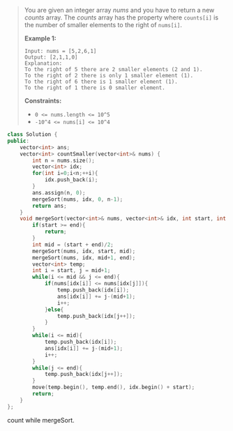 > You are given an integer array *nums* and you have to return a new *counts* array. The *counts* array has the property where `counts[i]` is the number of smaller elements to the right of `nums[i]`.
>
>  
>
> **Example 1:**
>
> ```
> Input: nums = [5,2,6,1]
> Output: [2,1,1,0]
> Explanation:
> To the right of 5 there are 2 smaller elements (2 and 1).
> To the right of 2 there is only 1 smaller element (1).
> To the right of 6 there is 1 smaller element (1).
> To the right of 1 there is 0 smaller element.
> ```
>
>  
>
> **Constraints:**
>
> - `0 <= nums.length <= 10^5`
> - `-10^4 <= nums[i] <= 10^4`

```cpp
class Solution {
public:
    vector<int> ans;
    vector<int> countSmaller(vector<int>& nums) {
        int n = nums.size();
        vector<int> idx;
        for(int i=0;i<n;++i){
            idx.push_back(i);
        }
        ans.assign(n, 0);
        mergeSort(nums, idx, 0, n-1);
        return ans;
    }
    void mergeSort(vector<int>& nums, vector<int>& idx, int start, int end){
        if(start >= end){
            return;
        }
        int mid = (start + end)/2;
        mergeSort(nums, idx, start, mid);
        mergeSort(nums, idx, mid+1, end);
        vector<int> temp;
        int i = start, j = mid+1;
        while(i <= mid && j <= end){
            if(nums[idx[i]] <= nums[idx[j]]){
                temp.push_back(idx[i]);
                ans[idx[i]] += j-(mid+1);
                i++;
            }else{
                temp.push_back(idx[j++]);
            }
        }
        while(i <= mid){
            temp.push_back(idx[i]);
            ans[idx[i]] += j-(mid+1);
            i++;
        }
        while(j <= end){
            temp.push_back(idx[j++]);
        }
        move(temp.begin(), temp.end(), idx.begin() + start);
        return;
    }
};
```

count while mergeSort.